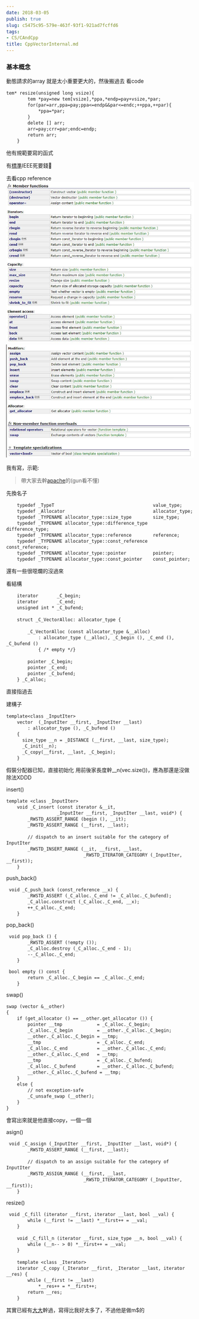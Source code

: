 ```yaml
---
date: 2018-03-05
publish: true
slug: c5475c95-579e-463f-93f1-921ad7fcffd6
tags:
- CS/CAndCpp
title: CppVectorInternal.md
---
```

### 基本概念

動態請求的array
就是太小重要更大的，然後搬過去
看code

```c++=
tem* resize(unsigned long vsize){
        tem *pay=new tem[vsize],*ppa,*endp=pay+vsize,*par;
        for(par=arr,ppa=pay;ppa<=endp&&par<=endc;++ppa,++par){
            *ppa=*par;
        }
        delete [] arr;
        arr=pay;crr=par;endc=endp;
        return arr;
    }
```

他有規範要寫的函式

有[標準](https://www.iso.org/standard/38110.html)IEEE死要錢:shit:

去看cpp reference
![](../eb147475-811d-4f30-86bd-57d81308860e.jpg)
![](../ab27492e-346d-41ac-bfc2-97c5d6e494ec.jpg)

我有寫，示範:

> 帶大家去幹[apache](http://svn.apache.org/repos/asf/stdcxx/branches/4.2.x/include/vector)的(gun看不懂)



先換名子

```c++=
    typedef _TypeT                                     value_type;
    typedef _Allocator                                 allocator_type;
    typedef _TYPENAME allocator_type::size_type        size_type;
    typedef _TYPENAME allocator_type::difference_type  difference_type;
    typedef _TYPENAME allocator_type::reference        reference;
    typedef _TYPENAME allocator_type::const_reference  const_reference;
    typedef _TYPENAME allocator_type::pointer          pointer;
    typedef _TYPENAME allocator_type::const_pointer    const_pointer;
```

還有一些很噁爛的沒過來

看結構

```c++=
    iterator       _C_begin;
    iterator       _C_end;
    unsigned int * _C_bufend;
    
    struct _C_VectorAlloc: allocator_type {

        _C_VectorAlloc (const allocator_type &__alloc)
            : allocator_type (__alloc), _C_begin (), _C_end (), _C_bufend ()
            { /* empty */}

        pointer _C_begin;
        pointer _C_end;
        pointer _C_bufend;
    } _C_alloc;

```

直接指過去

建構子

```c++=
template<class _InputIter>
    vector  (_InputIter __first, _InputIter __last)
        : allocator_type (), _C_bufend ()
    {
      size_type __n = _DISTANCE (__first, __last, size_type);
      _C_init(__n); 
      _C_copy(__first, __last, _C_begin);
    }

```

假裝分配器已知，直接初始化
用前後家長度幹__n(vec.size())，應為那還是沒做除法XDDD

insert()

```c++=
template <class _InputIter>
    void _C_insert (const iterator &__it,
                   _InputIter __first, _InputIter __last, void*) {
        _RWSTD_ASSERT_RANGE (begin (), __it);
        _RWSTD_ASSERT_RANGE (__first, __last);

        // dispatch to an insert suitable for the category of InputIter
        _RWSTD_INSERT_RANGE (__it, __first, __last,
                             _RWSTD_ITERATOR_CATEGORY (_InputIter, __first));
    }
```

push_back()

```c++=
 void _C_push_back (const_reference __x) {
        _RWSTD_ASSERT (_C_alloc._C_end != _C_alloc._C_bufend);
        _C_alloc.construct (_C_alloc._C_end, __x);
        ++_C_alloc._C_end;
    }
```

pop_back()

```c++=
 void pop_back () {
        _RWSTD_ASSERT (!empty ());
        _C_alloc.destroy (_C_alloc._C_end - 1);
        --_C_alloc._C_end;
    }
```

```c++=
 bool empty () const {
        return _C_alloc._C_begin == _C_alloc._C_end;
    }
```

swap()

```c++=
swap (vector &__other)
{
    if (get_allocator () == __other.get_allocator ()) {
        pointer __tmp             = _C_alloc._C_begin;
        _C_alloc._C_begin         = __other._C_alloc._C_begin;
        __other._C_alloc._C_begin = __tmp;
        __tmp                     = _C_alloc._C_end;
        _C_alloc._C_end           = __other._C_alloc._C_end;
        __other._C_alloc._C_end   = __tmp;
        __tmp                     = _C_alloc._C_bufend;
        _C_alloc._C_bufend        = __other._C_alloc._C_bufend;
        __other._C_alloc._C_bufend = __tmp;
    }
    else {
        // not exception-safe
        _C_unsafe_swap (__other);
    }
}
```

會寫出來就是他直接copy，一個一個

asign()

```c++=
 void _C_assign (_InputIter __first, _InputIter __last, void*) {
        _RWSTD_ASSERT_RANGE (__first, __last);

        // dispatch to an assign suitable for the category of InputIter
        _RWSTD_ASSIGN_RANGE (__first, __last,
                             _RWSTD_ITERATOR_CATEGORY (_InputIter, __first));
    }
```

resize()

```c++=
 void _C_fill (iterator __first, iterator __last, bool __val) {
        while (__first != __last) *__first++ = __val;
    }

    void _C_fill_n (iterator __first, size_type __n, bool __val) {
        while (__n-- > 0) *__first++ = __val;
    }

    template <class _Iterator>
    iterator _C_copy (_Iterator __first, _Iterator __last, iterator __res) {
        while (__first != __last)
            *__res++ = *__first++;
        return __res;
    }
```

其實已經有[大大](https://hadibrais.wordpress.com/2013/11/10/dissecting-the-c-stl-vector-part-1-introduction/)幹過，寫得比我好太多了，不過他是做m$的
